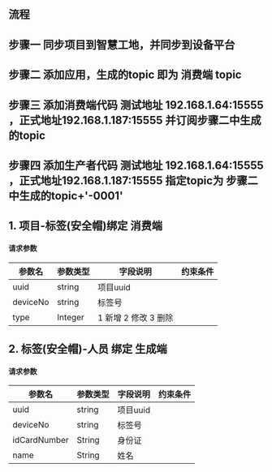 ## 流程  
## 步骤一 同步项目到智慧工地，并同步到设备平台
## 步骤二 添加应用，生成的topic 即为 消费端 topic
## 步骤三 添加消费端代码 测试地址 192.168.1.64:15555 ，正式地址192.168.1.187:15555 并订阅步骤二中生成的topic
## 步骤四 添加生产者代码 测试地址 192.168.1.64:15555 ，正式地址192.168.1.187:15555 指定topic为 步骤二中生成的topic+'-0001'       

## 1. 项目-标签(安全帽)绑定 消费端

   #### 请求参数
   参数名                       |参数类型         |字段说明           |约束条件
    ----------------------------|-----------------|------------------|------------------
    	 	    uuid         |string       |项目uuid  |
    	 	    deviceNo         |string       |标签号  |
    	 	    type         |Integer       |1 新增 2 修改 3 删除  |   

## 2. 标签(安全帽)-人员 绑定 生成端

   #### 请求参数
   参数名                       |参数类型         |字段说明           |约束条件
    ----------------------------|-----------------|------------------|------------------
    	 	    uuid         |string       |项目uuid  |
    	 	    deviceNo         |string       |标签号  |
    	 	    idCardNumber         |String       |身份证  |
    	 	    name         |String       |姓名  |    
